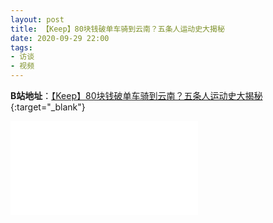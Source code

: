 ```yaml
---
layout: post
title: 【Keep】80块钱破单车骑到云南？五条人运动史大揭秘
date: 2020-09-29 22:00
tags:
- 访谈
- 视频
---
```


**B站地址**：[【Keep】80块钱破单车骑到云南？五条人运动史大揭秘](https://www.bilibili.com/video/BV1h5411j79v){:target="_blank"}

<div class="iframe-container">
<iframe class="responsive-iframe" src="//player.bilibili.com/player.html?aid=457278553&bvid=BV1h5411j79v&cid=240178999&page=1" frameborder="no" allowfullscreen="true"></iframe>
</div>